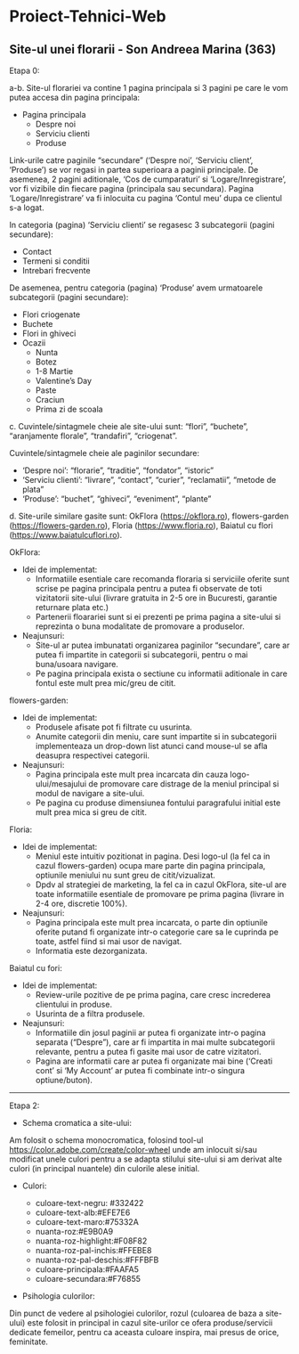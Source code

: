 # Proiect-Tehnici-Web
Site-ul unei florarii - Son Andreea Marina (363)
------------------------------------------------------------------------------------------------------------------------------------------------------------------------------------------------------------------------------
Etapa 0:

a-b. Site-ul florariei va contine 1 pagina principala si 3 pagini pe care le vom putea accesa din pagina principala:
* Pagina principala
  	* Despre noi
  	* Serviciu clienti
  	* Produse

Link-urile catre paginile “secundare” (‘Despre noi’, ‘Serviciu client’, ‘Produse’) se vor regasi in partea superioara a paginii principale. De asemenea, 2 pagini aditionale, ‘Cos de cumparaturi’ si ‘Logare/Inregistrare’, vor fi vizibile din fiecare pagina (principala sau secundara). Pagina ‘Logare/Inregistrare’ va fi inlocuita cu pagina ‘Contul meu’ dupa ce clientul s-a logat.

In categoria (pagina) ‘Serviciu clienti’ se regasesc 3 subcategorii (pagini secundare): 
* Contact
* Termeni si conditii
* Intrebari frecvente

De asemenea, pentru categoria (pagina) ‘Produse’ avem urmatoarele subcategorii (pagini secundare): 
* Flori criogenate
* Buchete
* Flori in ghiveci
* Ocazii
	* Nunta 
	* Botez
	* 1-8 Martie
 	* Valentine’s Day
 	* Paste
 	* Craciun
 	* Prima zi de scoala
	
c. Cuvintele/sintagmele cheie ale site-ului sunt: “flori”, “buchete”, “aranjamente florale”, “trandafiri”, “criogenat”.
	
Cuvintele/sintagmele cheie ale paginilor secundare:
* ‘Despre noi’: “florarie”, “traditie”, “fondator”, “istoric”
* ‘Serviciu clienti’: “livrare”, “contact”, “curier”, “reclamatii”, “metode de plata”
* ‘Produse’: “buchet”, “ghiveci”, “eveniment”, “plante”

d. Site-urile similare gasite sunt: OkFlora (https://okflora.ro), flowers-garden (https://flowers-garden.ro), Floria (https://www.floria.ro), Baiatul cu flori (https://www.baiatulcuflori.ro).

OkFlora:
* Idei de implementat:
  	* Informatiile esentiale care recomanda floraria si serviciile oferite sunt scrise pe pagina principala pentru a putea fi observate de toti vizitatorii site-ului (livrare gratuita in 2-5 ore in Bucuresti, garantie returnare plata etc.)
  	* Partenerii floarariei sunt si ei prezenti pe prima pagina a site-ului si reprezinta o buna modalitate de promovare a produselor.
* Neajunsuri:
  	* Site-ul ar putea imbunatati organizarea paginilor “secundare”, care ar putea fi impartite in categorii si subcategorii, pentru o mai buna/usoara navigare.
  	* Pe pagina principala exista o sectiune cu informatii aditionale in care fontul este mult prea mic/greu de citit.

flowers-garden:
* Idei de implementat:
 	* Produsele afisate pot fi filtrate cu usurinta.
  	* Anumite categorii din meniu, care sunt impartite si in subcategorii implementeaza un drop-down list atunci cand mouse-ul se afla deasupra respectivei categorii.
 * Neajunsuri:
  	* Pagina principala este mult prea incarcata din cauza logo-ului/mesajului de promovare care distrage de la meniul principal si modul de navigare a site-ului.
	* Pe pagina cu produse dimensiunea fontului paragrafului initial este mult prea mica si greu de citit.

Floria:
* Idei de implementat:
  	* Meniul este intuitiv pozitionat in pagina. Desi logo-ul (la fel ca in cazul flowers-garden) ocupa mare parte din pagina principala, optiunile meniului nu sunt greu de citit/vizualizat.
  	* Dpdv al strategiei de marketing, la fel ca in cazul OkFlora, site-ul are toate informatiile esentiale de promovare pe prima pagina (livrare in 2-4 ore, discretie 100%).
* Neajunsuri:
  	* Pagina principala este mult prea incarcata, o parte din optiunile oferite putand fi organizate intr-o categorie care sa le cuprinda pe toate, astfel fiind si mai usor de navigat.
  	* Informatia este dezorganizata.

Baiatul cu fori:
* Idei de implementat:
  	* Review-urile pozitive de pe prima pagina, care cresc increderea clientului in produse.
  	* Usurinta de a filtra produsele. 
* Neajunsuri:
  	* Informatiile din josul paginii ar putea fi organizate intr-o pagina separata (“Despre”), care ar fi impartita in mai multe subcategorii relevante, pentru a putea fi gasite mai usor de catre vizitatori.
  	* Pagina are informatii care ar putea fi organizate mai bine (‘Creati cont’ si ‘My Account’ ar putea fi combinate intr-o singura optiune/buton).
------------------------------------------------------------------------------------------------------------------------------------------------------------------------------------------------------------------------------
Etapa 2:

* Schema cromatica a site-ului:

Am folosit o schema monocromatica, folosind tool-ul https://color.adobe.com/create/color-wheel unde am inlocuit si/sau modificat unele culori pentru a se adapta stilului site-ului si am derivat alte culori (in principal nuantele) din culorile alese initial. 
* Culori:
  	* culoare-text-negru: #332422
  	* culoare-text-alb:#EFE7E6
  	* culoare-text-maro:#75332A
  	* nuanta-roz:#E9B0A9
  	* nuanta-roz-highlight:#F08F82
  	* nuanta-roz-pal-inchis:#FFEBE8
  	* nuanta-roz-pal-deschis:#FFFBFB
  	* culoare-principala:#FAAFA5
  	* culoare-secundara:#F76855
  
* Psihologia culorilor:

Din punct de vedere al psihologiei culorilor, rozul (culoarea de baza a site-ului) este folosit in principal in cazul site-urilor ce ofera produse/servicii dedicate femeilor, pentru ca aceasta culoare inspira, mai presus de orice, feminitate.

